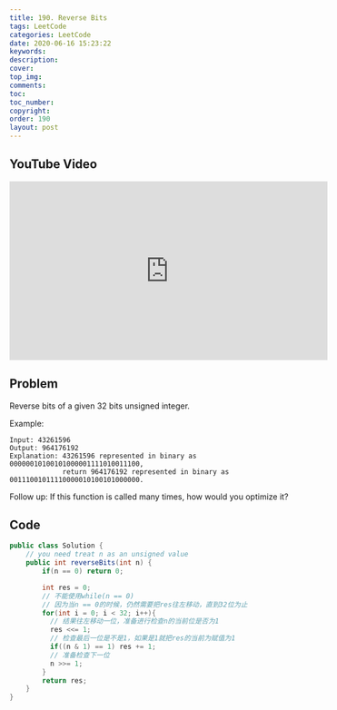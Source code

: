 ```yaml
---
title: 190. Reverse Bits
tags: LeetCode
categories: LeetCode
date: 2020-06-16 15:23:22
keywords:
description:
cover:
top_img:
comments:
toc:
toc_number:
copyright:
order: 190
layout: post
---
```


## YouTube Video

<iframe width="560" height="315" src="https://www.youtube.com/embed/OJE5k71dH1U" frameborder="0" allow="accelerometer; autoplay; encrypted-media; gyroscope; picture-in-picture" allowfullscreen></iframe>

## Problem

Reverse bits of a given 32 bits unsigned integer.

Example:

```
Input: 43261596
Output: 964176192
Explanation: 43261596 represented in binary as 00000010100101000001111010011100,
             return 964176192 represented in binary as 00111001011110000010100101000000.
```

Follow up:
If this function is called many times, how would you optimize it?

## Code

```java
public class Solution {
    // you need treat n as an unsigned value
    public int reverseBits(int n) {
        if(n == 0) return 0;

        int res = 0;
        // 不能使用while(n == 0)
        // 因为当n == 0的时候，仍然需要把res往左移动，直到32位为止
        for(int i = 0; i < 32; i++){
          // 结果往左移动一位，准备进行检查n的当前位是否为1
          res <<= 1;
          // 检查最后一位是不是1，如果是1就把res的当前为赋值为1
          if((n & 1) == 1) res += 1;
          // 准备检查下一位
          n >>= 1;
        }
        return res;
    }
}
```
